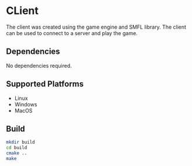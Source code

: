 # CLient

The client was created using the game engine and SMFL library. The client can be used to connect to a server and play the game.

## Dependencies

No dependencies required.

## Supported Platforms
- Linux
- Windows
- MacOS

## Build

```bash
mkdir build
cd build
cmake ..
make
```